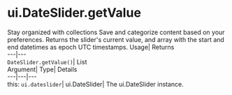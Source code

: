  
#  ui.DateSlider.getValue 
Stay organized with collections  Save and categorize content based on your preferences. 
Returns the slider's current value, and array with the start and end datetimes as epoch UTC timestamps. Usage| Returns  
---|---  
`DateSlider.getValue()`| List  
Argument| Type| Details  
---|---|---  
this: `ui.dateslider`| ui.DateSlider| The ui.DateSlider instance.  
